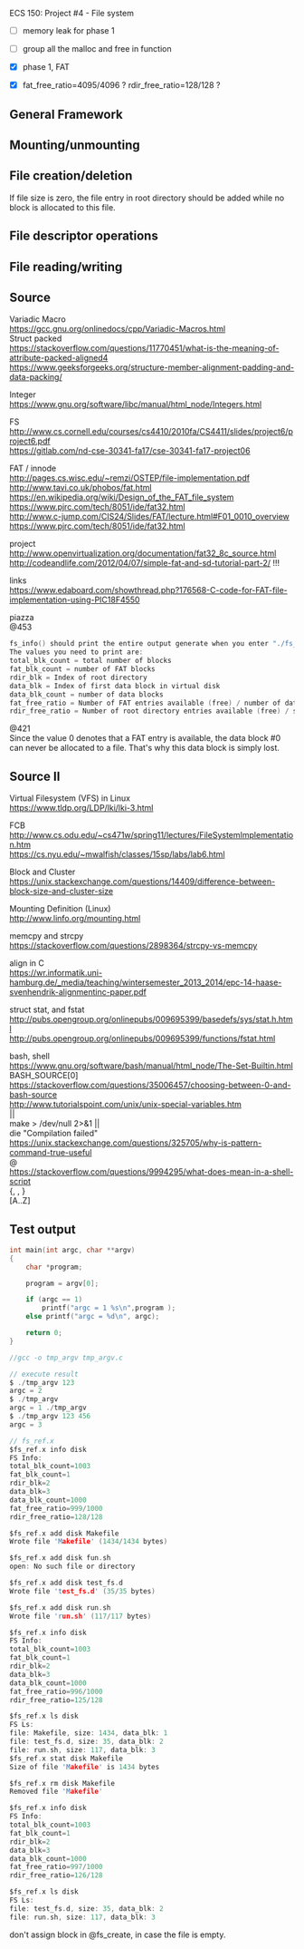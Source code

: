 ECS 150: Project #4 - File system

- [ ] memory leak for phase 1
- [ ] group all the malloc and free in function
- [X] phase 1, FAT
- [X] fat_free_ratio=4095/4096 ? rdir_free_ratio=128/128 ?


## General Framework

## Mounting/unmounting

## File creation/deletion
If file size is zero, the file entry in root directory should be added while no block is allocated to this file.
## File descriptor operations

## File reading/writing




  
## Source
Variadic  Macro  
https://gcc.gnu.org/onlinedocs/cpp/Variadic-Macros.html  
Struct packed  
https://stackoverflow.com/questions/11770451/what-is-the-meaning-of-attribute-packed-aligned4  
https://www.geeksforgeeks.org/structure-member-alignment-padding-and-data-packing/  

Integer  
https://www.gnu.org/software/libc/manual/html_node/Integers.html  

FS  
http://www.cs.cornell.edu/courses/cs4410/2010fa/CS4411/slides/project6/project6.pdf  
https://gitlab.com/nd-cse-30341-fa17/cse-30341-fa17-project06  

FAT / innode  
http://pages.cs.wisc.edu/~remzi/OSTEP/file-implementation.pdf
http://www.tavi.co.uk/phobos/fat.html  
https://en.wikipedia.org/wiki/Design_of_the_FAT_file_system  
https://www.pjrc.com/tech/8051/ide/fat32.html  
http://www.c-jump.com/CIS24/Slides/FAT/lecture.html#F01_0010_overview  
https://www.pjrc.com/tech/8051/ide/fat32.html  

project  
http://www.openvirtualization.org/documentation/fat32_8c_source.html  
http://codeandlife.com/2012/04/07/simple-fat-and-sd-tutorial-part-2/   !!!

links  
https://www.edaboard.com/showthread.php?176568-C-code-for-FAT-file-implementation-using-PIC18F4550
  
piazza  
@453   
```c
fs_info() should print the entire output generate when you enter "./fs_ref.x info ...".
The values you need to print are:
total_blk_count = total number of blocks
fat_blk_count = number of FAT blocks
rdir_blk = Index of root directory
data_blk = Index of first data block in virtual disk
data_blk_count = number of data blocks
fat_free_ratio = Number of FAT entries available (free) / number of data blocks
rdir_free_ratio = Number of root directory entries available (free) / size of root directory  
```
@421  
Since the value 0 denotes that a FAT entry is available, the data block #0 can never be allocated to a file. That's why this data block is simply lost.  

## Source II 
Virtual Filesystem (VFS) in Linux  
https://www.tldp.org/LDP/lki/lki-3.html  

FCB  
http://www.cs.odu.edu/~cs471w/spring11/lectures/FileSystemImplementation.htm  
https://cs.nyu.edu/~mwalfish/classes/15sp/labs/lab6.html  

Block and Cluster  
https://unix.stackexchange.com/questions/14409/difference-between-block-size-and-cluster-size  

Mounting Definition (Linux)  
http://www.linfo.org/mounting.html  

memcpy and strcpy  
https://stackoverflow.com/questions/2898364/strcpy-vs-memcpy  

align in C  
https://wr.informatik.uni-hamburg.de/_media/teaching/wintersemester_2013_2014/epc-14-haase-svenhendrik-alignmentinc-paper.pdf  


struct stat, and fstat  
http://pubs.opengroup.org/onlinepubs/009695399/basedefs/sys/stat.h.html  
http://pubs.opengroup.org/onlinepubs/009695399/functions/fstat.html

bash, shell  
https://www.gnu.org/software/bash/manual/html_node/The-Set-Builtin.html  
BASH_SOURCE[0]
https://stackoverflow.com/questions/35006457/choosing-between-0-and-bash-source  
http://www.tutorialspoint.com/unix/unix-special-variables.htm  
||   
make > /dev/null 2>&1 ||  
        die "Compilation failed"  
https://unix.stackexchange.com/questions/325705/why-is-pattern-command-true-useful  
@  
https://stackoverflow.com/questions/9994295/what-does-mean-in-a-shell-script  
{, , }  
[A..Z]

## Test output
```c
int main(int argc, char **argv)
{
    char *program;

    program = argv[0];

    if (argc == 1)
        printf("argc = 1 %s\n",program );
    else printf("argc = %d\n", argc);

    return 0;
}

//gcc -o tmp_argv tmp_argv.c 
```

```c
// execute result
$ ./tmp_argv 123
argc = 2
$ ./tmp_argv
argc = 1 ./tmp_argv
$ ./tmp_argv 123 456
argc = 3
```


```c 
// fs_ref.x
$fs_ref.x info disk
FS Info:
total_blk_count=1003
fat_blk_count=1
rdir_blk=2
data_blk=3
data_blk_count=1000
fat_free_ratio=999/1000
rdir_free_ratio=128/128

$fs_ref.x add disk Makefile
Wrote file 'Makefile' (1434/1434 bytes)

$fs_ref.x add disk fun.sh
open: No such file or directory

$fs_ref.x add disk test_fs.d
Wrote file 'test_fs.d' (35/35 bytes)

$fs_ref.x add disk run.sh
Wrote file 'run.sh' (117/117 bytes)

$fs_ref.x info disk
FS Info:
total_blk_count=1003
fat_blk_count=1
rdir_blk=2
data_blk=3
data_blk_count=1000
fat_free_ratio=996/1000
rdir_free_ratio=125/128

$fs_ref.x ls disk
FS Ls:
file: Makefile, size: 1434, data_blk: 1
file: test_fs.d, size: 35, data_blk: 2
file: run.sh, size: 117, data_blk: 3
$fs_ref.x stat disk Makefile
Size of file 'Makefile' is 1434 bytes

$fs_ref.x rm disk Makefile
Removed file 'Makefile'

$fs_ref.x info disk
FS Info:
total_blk_count=1003
fat_blk_count=1
rdir_blk=2
data_blk=3
data_blk_count=1000
fat_free_ratio=997/1000
rdir_free_ratio=126/128

$fs_ref.x ls disk 
FS Ls:
file: test_fs.d, size: 35, data_blk: 2
file: run.sh, size: 117, data_blk: 3
```

don't assign block in @fs_create, in case the file is empty.  



